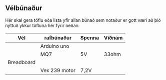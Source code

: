 ## Vélbúnaður
Hér skal gera töflu eða lista yfir allan búnað sem notaður er gott væri að þið nýttuð ykkur töfluna hér fyrir neðan:


  | Vél | rafbúnaður | Spenna | Viðnám |
  | --- | --- | --- | --- |
  |   | Arduino uno |  |   | 
  |   | MQ7 | 5V | 33ohm |
  | Breadboard |   |   |   | 
  |   | Vex 239 motor | 7,2V |   |6x
